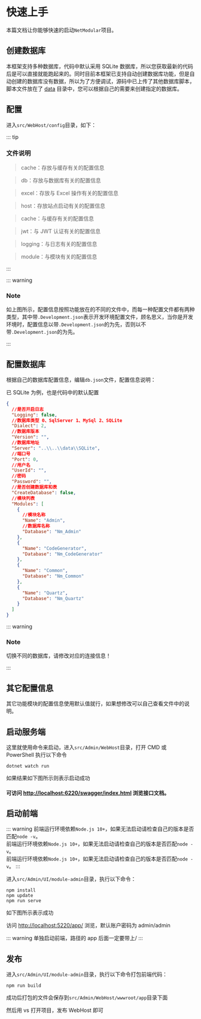 # 快速上手

本篇文档让你能够快速的启动`NetModular`项目。

## 创建数据库

本框架支持多种数据库，代码中默认采用 SQLite 数据库，所以您获取最新的代码后是可以直接就能跑起来的。同时目前本框架已支持自动创建数据库功能，但是自动创建的数据库没有数据，所以为了方便调试，源码中已上传了其他数据库脚本，脚本文件放在了 [data](https://github.com/iamoldli/NetModular/tree/master/data) 目录中，您可以根据自己的需要来创建指定的数据库。

## 配置

进入`src/WebHost/config`目录，如下：

<nm-img id="20190821142628"/>

::: tip

### 文件说明

> cache：存放与缓存有关的配置信息

> db：存放与数据库有关的配置信息

> excel：存放与 Excel 操作有关的配置信息

> host：存放站点启动有关的配置信息

> cache：与缓存有关的配置信息

> jwt：与 JWT 认证有关的配置信息

> logging：与日志有关的配置信息

> module：与模块有关的配置信息

:::

::: warning

### Note

如上图所示，配置信息按照功能放在的不同的文件中，而每一种配置文件都有两种类型，其中带`.Development.json`表示开发环境配置文件，顾名思义，当你是开发环境时，配置信息以带`.Development.json`的为先，否则以不带`.Development.json`的为先。

:::

## 配置数据库

根据自己的数据库配置信息，编辑`db.json`文件，配置信息说明：

已 SQLite 为例，也是代码中的默认配置

```json
{
  //是否开启日志
  "Logging": false,
  //数据库类型 0、SqlServer 1、MySql 2、SQLite
  "Dialect": 2,
  //数据库版本
  "Version": "",
  //数据库地址
  "Server": "..\\..\\data\\SQLite",
  //端口号
  "Port": 0,
  //用户名
  "UserId": "",
  //密码
  "Password": "",
  //是否创建数据库和表
  "CreateDatabase": false,
  //模块列表
  "Modules": [
    {
      //模块名称
      "Name": "Admin",
      //数据库名称
      "Database": "Nm_Admin"
    },
    {
      "Name": "CodeGenerator",
      "Database": "Nm_CodeGenerator"
    },
    {
      "Name": "Common",
      "Database": "Nm_Common"
    },
    {
      "Name": "Quartz",
      "Database": "Nm_Quartz"
    }
  ]
}
```

::: warning

### Note

切换不同的数据库，请修改对应的连接信息！

:::

## 其它配置信息

其它功能模块的配置信息使用默认值就行，如果想修改可以自己查看文件中的说明。

## 启动服务端

这里就使用命令来启动，进入`src/Admin/WebHost`目录，打开 CMD 或 PowerShell 执行以下命令

```
dotnet watch run
```

如果结果如下图所示则表示启动成功

<nm-img id="20190821144717"/>

#### 可访问 <a href="http://localhost:6220/swagger/index.html" title="为什么用 6220 作为默认端口号，因为我媳妇儿生日是 6 月 22~">http://localhost:6220/swagger/index.html</a> 浏览接口文档。

<p></p>
<nm-img id="20190821145531"/>

## 启动前端

::: warning
前端运行环境依赖`Node.js 10+`，如果无法启动请检查自己的版本是否匹配`node -v`。  
前端运行环境依赖`Node.js 10+`，如果无法启动请检查自己的版本是否匹配`node -v`。  
前端运行环境依赖`Node.js 10+`，如果无法启动请检查自己的版本是否匹配`node -v`。
:::

进入`src/Admin/UI/module-admin`目录，执行以下命令：

```
npm install
npm update
npm run serve
```

如下图所示表示成功

<nm-img id="20190821145614"/>

访问 [http://localhost:5220/app/](http://localhost:5220/app/) 浏览，默认账户密码为 admin/admin

::: warning
单独启动前端，路径的 app 后面一定要带上/
:::

## 发布

进入`src/Admin/UI/module-admin`目录，执行以下命令打包前端代码：

```
npm run build
```

成功后打包的文件会保存到`src/Admin/WebHost/wwwroot/app`目录下面

然后用 vs 打开项目，发布 WebHost 即可
